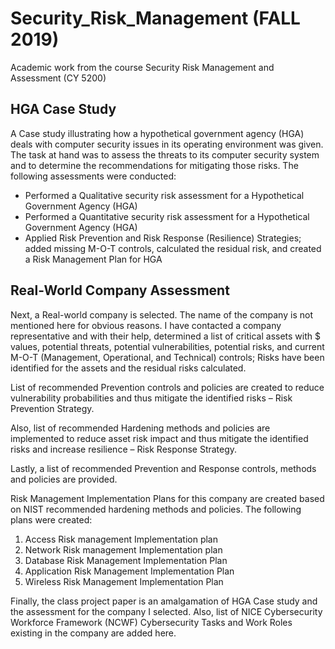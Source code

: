 # Security_Risk_Management (FALL 2019)
Academic work from the course Security Risk Management and Assessment (CY 5200)
 
## HGA Case Study
A Case study illustrating how a hypothetical government agency (HGA) deals with computer security issues in its operating environment was given. The task at hand was to assess the threats to its computer security system and to determine the recommendations for mitigating those risks.
The following assessments were conducted:
- Performed a Qualitative security risk assessment for a Hypothetical Government Agency (HGA)
- Performed a Quantitative security risk assessment for a Hypothetical Government Agency (HGA) 
- Applied Risk Prevention and Risk Response (Resilience) Strategies; added missing M-O-T controls, calculated the residual risk, and created a Risk Management Plan for HGA

## Real-World Company Assessment 
Next, a Real-world company is selected. The name of the company is not mentioned here for obvious reasons. I have contacted a company representative and with their help, determined a list of critical assets with $ values, potential threats, potential vulnerabilities, potential risks, and current M-O-T (Management, Operational, and Technical) controls; Risks have been identified for the assets and the residual risks calculated.

List of recommended Prevention controls and policies are created to reduce vulnerability probabilities and thus mitigate the identified risks – Risk Prevention Strategy.

Also, list of recommended Hardening methods and policies are implemented to reduce asset risk impact and thus mitigate the identified risks and increase resilience  – Risk Response Strategy.

Lastly, a list of recommended Prevention and Response controls, methods and policies are provided. 

Risk Management Implementation Plans for this company are created based on NIST recommended hardening methods and policies. The following plans were created:
1. Access Risk management Implementation plan
2. Network Risk management Implementation plan
3. Database Risk Management Implementation Plan
4. Application Risk Management Implementation Plan
5. Wireless Risk Management Implementation Plan

Finally, the class project paper is an amalgamation of HGA Case study and the assessment for the company I selected. Also, list of NICE Cybersecurity Workforce Framework (NCWF) Cybersecurity Tasks and Work Roles existing in the company are added here. 


